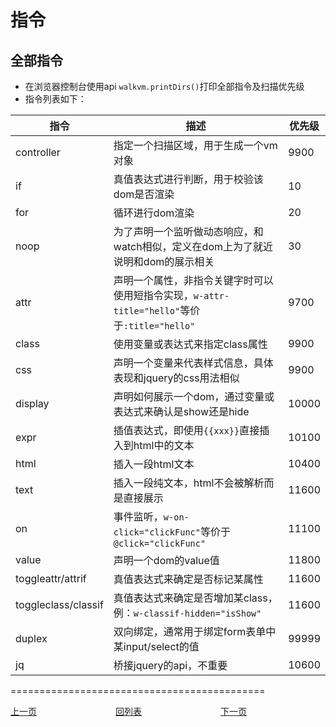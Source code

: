 # 指令

## 全部指令

- 在浏览器控制台使用api `walkvm.printDirs()`打印全部指令及扫描优先级
- 指令列表如下：

| 指令                | 描述                                                         | 优先级 |
| ------------------- | ------------------------------------------------------------ | ------ |
| controller          | 指定一个扫描区域，用于生成一个vm对象                         | 9900   |
| if                  | 真值表达式进行判断，用于校验该dom是否渲染                    | 10     |
| for                 | 循环进行dom渲染                                              | 20     |
| noop                | 为了声明一个监听做动态响应，和watch相似，定义在dom上为了就近说明和dom的展示相关 | 30     |
| attr                | 声明一个属性，非指令关键字时可以使用短指令实现，`w-attr-title="hello"`等价于`:title="hello"` | 9700   |
| class               | 使用变量或表达式来指定class属性                              | 9900   |
| css                 | 声明一个变量来代表样式信息，具体表现和jquery的css用法相似    | 9900   |
| display             | 声明如何展示一个dom，通过变量或表达式来确认是show还是hide    | 10000  |
| expr                | 插值表达式，即使用`{{xxx}}`直接插入到html中的文本            | 10100  |
| html                | 插入一段html文本                                             | 10400  |
| text                | 插入一段纯文本，html不会被解析而是直接展示                   | 11600  |
| on                  | 事件监听，`w-on-click="clickFunc"`等价于`@click="clickFunc"` | 11100  |
| value               | 声明一个dom的value值                                         | 11800  |
| toggleattr/attrif   | 真值表达式来确定是否标记某属性                               | 11600  |
| toggleclass/classif | 真值表达式来确定是否增加某class，例：`w-classif-hidden="isShow"` | 11600  |
| duplex              | 双向绑定，通常用于绑定form表单中某input/select的值           | 99999  |
| jq                  | 桥接jquery的api，不重要                                      | 10600  |

============================================
<div style="display: flex">
  <div style="display: flex;flex:1;align-items: center;"><a href="https://gaiyinaizhi.github.io/walkvm/basic/index" style="text-align: left;">上一页</a></div>
  <div style="display: flex;flex:1;align-items: center;"><a href="https://gaiyinaizhi.github.io/walkvm/index" style="text-align: center;">回列表</a></div>
  <div style="display: flex;flex:1;align-items: center;"><a href="https://gaiyinaizhi.github.io/walkvm/basic/expr" style="text-align: right;">下一页</a></div>
</div>
